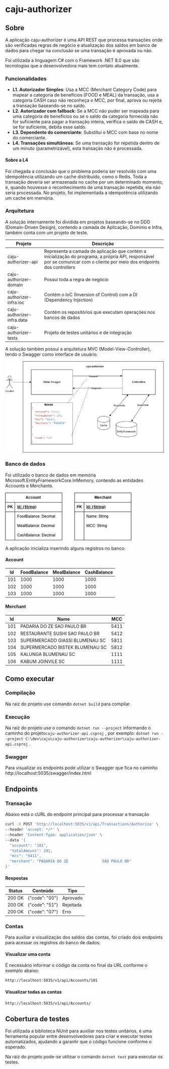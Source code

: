# caju-authorizer

## Sobre

A aplicação caju-authorizer é uma API REST que processa transações onde são verificadas regras de negócio e atualização dos saldos em banco de dados para chegar na conclusão se uma transação é aprovada ou não.

Foi utilizada a linguagem C# com o Framework .NET 8.0 que são tecnologias que a desenvolvedora mais tem contato atualmente.

### Funcionalidades

- **L1. Autorizador Simples**: Usa a MCC (Merchant Category Code) para mapear a categoria de benefícios  (FOOD e MEAL) da transação, usa a categoria CASH caso não reconheça o MCC, por final, aprova ou rejeita a transação baseando-se no saldo.
- **L2. Autorizador com fallback**: Se a MCC não puder ser mapeada para uma categoria de benefícios ou se o saldo da categoria fornecida não for suficiente para pagar a transação inteira, verifica o saldo de CASH e, se for suficiente, debita esse saldo.
- **L3. Dependente do comerciante**: Substitui o MCC com base no nome do comerciante.
- **L4. Transações simultâneas**: Se uma transação for repetida dentro de um minuto (parametrizável), esta transação não é processada.

#### Sobre a L4

Foi chegada a conclusão que o problema poderia ser resolvido com uma idempotência utilizando um cache distribuído, como o Redis. Toda a transação deveria ser armazenada no cache por um determinado momento, e, quando houvesse o reconhecimento de uma transação repetida, ela não seria processada. No projeto, foi implementada a idempotência utilizando um cache em memória.

### Arquitetura

A solução internamente foi dividida em projetos baseando-se no DDD (Domain-Driven Design), contendo a camada de Aplicação, Domínio e Infra, também conta com um projeto de teste.

|Projeto | Descrição|
| --- | --- |
|caju-authorizer-api	|Representa a camada de aplicação que contém a inicialização do programa, a própria API, responsável por se comunicar com o cliente por meio dos endpoints dos controllers|
|caju-authorizer-domain	|Possui toda a regra de negócio|
|caju-authorizer-infra.ioc	|Contém o IoC (Inversion of Control) com a DI (Dependency Injection)|
|caju-authorizer-infra.data	|Contém os repositórios que executam operações nos bancos de dados|
|caju-authorizer-tests	|Projeto de testes unitários e de integração|

A solução também possui a arquitetura MVC (Model-View-Controller), tendo o Swagger como interface de usuário.

![caju-arquitetura.png](docs/caju-arquitetura.png)

### Banco de dados

Foi utilizado o banco de dados em memória Microsoft.EntityFrameworkCore.InMemory, contendo as entidades Accounts e Merchants.

![caju-database.png](docs/caju-database.png)

A aplicação inicializa inserindo alguns registros no banco:

#### Account

| Id | FoodBalance | MealBalance | CashBalance |
| --- | --- | --- | --- |
| 101 | 1000 | 1000 | 1000 |
| 102 | 1000 | 1000 | 1000 |
| 103 | 1000 | 1000 | 1000 |

#### Merchant

| Id | Name | MCC |
| --- | --- | --- |
| 101 | PADARIA DO ZE SAO PAULO BR | 5411 |
| 102 | RESTAURANTE SUSHI SAO PAULO BR | 5412 |
| 103 | SUPERMERCADO GIASSI BLUMENAU SC | 5811 |
| 104 | SUPERMERCADO BISTEK BLUMENAU SC | 5812 |
| 105 | KALUNGA BLUMENAU SC | 1111 |
| 106 | KABUM JOINVILE SC | 1111 |

## Como executar

### Compilação

Na raiz do projeto use comando `dotnet build` para compilar.

### Execução

Na raiz do projeto use  o comando `dotnet run --project` informando o caminho do projeto`caju-authorizer-api.csproj` , por exemplo: `dotnet run --project C:\dev\caju\caju-authorizer\caju-authorizer\caju-authorizer-api.csproj`    .

### Swagger

Para visualizar os endpoints pode utilizar o Swagger que fica no caminho http://localhost:5035/swagger/index.html

## Endpoints

### Transação

Abaixo está o cURL do endpoint principal para processar a transação

```bash
curl -X POST 'http://localhost:5035/v1/api/Transactions/Authorize' \
--header 'accept: */*' \
--header 'Content-Type: application/json' \
--data '{
  "account": "101",
  "totalAmount": 291,
  "mcc": "5411",
  "merchant": "PADARIA DO ZE               SAO PAULO BR"
}'
```

#### Respostas

| Status | Conteúdo | Tipo |
| --- | --- | --- |
| 200 OK | {"code": "00"} | Aprovado |
| 200 OK | {"code": "51"} | Rejeitada |
| 200 OK | {"code": "07"} | Erro |

### Contas

Para auxiliar a visualização dos saldos das contas, foi criado dois endpoints para acessar os registros do banco de dados:

#### Visualizar uma conta

É necessário informar o código da conta no final da URL conforme o exemplo abaixo:

```bash
http://localhost:5035/v1/api/Accounts/101
```

#### Visualizar todas as contas

```bash
http://localhost:5035/v1/api/Accounts/
```

## Cobertura de testes

Foi utilizada a biblioteca NUnit para auxiliar nos testes unitários, é uma ferramenta popular entre desenvolvedores para criar e executar testes automatizados, ajudando a garantir que o código funcione conforme o esperado.

Na raiz do projeto pode-se utilizar o comando `dotnet test` para executar os testes.
